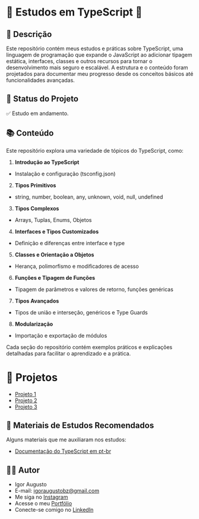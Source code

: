 # 🚀 Estudos em TypeScript 🚀

## 📜 Descrição

Este repositório contém meus estudos e práticas sobre TypeScript, uma linguagem de programação que expande o JavaScript ao adicionar tipagem estática, interfaces, classes e outros recursos para tornar o desenvolvimento mais seguro e escalável. A estrutura e o conteúdo foram projetados para documentar meu progresso desde os conceitos básicos até funcionalidades avançadas.

## 🚀 Status do Projeto

✅ Estudo em andamento.

## 📚 Conteúdo

Este repositório explora uma variedade de tópicos do TypeScript, como:

1. **Introdução ao TypeScript**

- Instalação e configuração (tsconfig.json)

2. **Tipos Primitivos**

- string, number, boolean, any, unknown, void, null, undefined

3. **Tipos Complexos**

- Arrays, Tuplas, Enums, Objetos

4. **Interfaces e Tipos Customizados**

- Definição e diferenças entre interface e type

5. **Classes e Orientação a Objetos**

- Herança, polimorfismo e modificadores de acesso

6. **Funções e Tipagem de Funções**

- Tipagem de parâmetros e valores de retorno, funções genéricas

7. **Tipos Avançados**

- Tipos de união e interseção, genéricos e Type Guards

8. **Modularização**

- Importação e exportação de módulos

Cada seção do repositório contém exemplos práticos e explicações detalhadas para facilitar o aprendizado e a prática.

# 🎨 Projetos

- [Projeto 1]()
- [Projeto 2]()
- [Projeto 3]()

## 📝 Materiais de Estudos Recomendados

Alguns materiais que me auxiliaram nos estudos:

- [Documentação do TypeScript em pt-br](https://www.typescriptlang.org/pt/)

## 👨‍💻 Autor

- Igor Augusto
- E-mail: igoraugustobz@gmail.com
- Me siga no [Instagram](https://www.instagram.com/iaugusto__/)
- Acesse o meu [Portfólio](https://iaugusto.vercel.app/)
- Conecte-se comigo no [LinkedIn](https://www.linkedin.com/in/igorbrz/)
